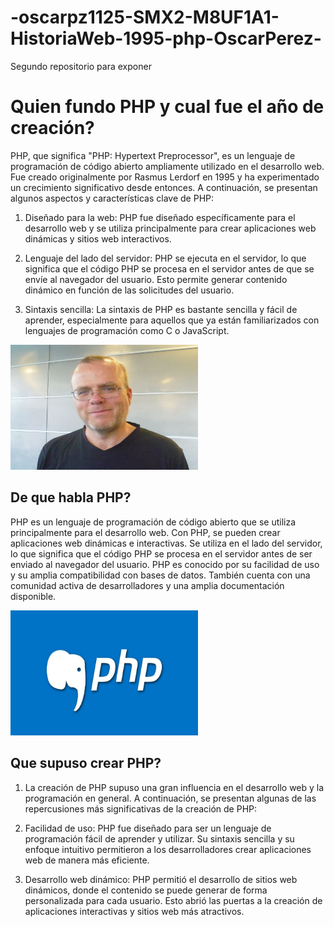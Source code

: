# -oscarpz1125-SMX2-M8UF1A1-HistoriaWeb-1995-php-OscarPerez-
Segundo repositorio para exponer


# **Quien fundo PHP y cual fue el año de creación?**


PHP, que significa "PHP: Hypertext Preprocessor", es un lenguaje de programación de código abierto ampliamente utilizado en el desarrollo web. Fue creado originalmente por Rasmus Lerdorf en 1995 y ha experimentado un crecimiento significativo desde entonces. A continuación, se presentan algunos aspectos y características clave de PHP:

1. Diseñado para la web: PHP fue diseñado específicamente para el desarrollo web y se utiliza principalmente para crear aplicaciones web dinámicas y sitios web interactivos.

2. Lenguaje del lado del servidor: PHP se ejecuta en el servidor, lo que significa que el código PHP se procesa en el servidor antes de que se envíe al navegador del usuario. Esto permite generar contenido dinámico en función de las solicitudes del usuario.

3. Sintaxis sencilla: La sintaxis de PHP es bastante sencilla y fácil de aprender, especialmente para aquellos que ya están familiarizados con lenguajes de programación como C o JavaScript.


<img src="https://github.com/oscarpz1125/-oscarpz1125-SMX2-M8UF1A1-HistoriaWeb-1995-php-OscarPerez-/blob/main/lerdorf.jpg" alt="Logo" width="300" height="200" />



## **De que habla PHP?**


PHP es un lenguaje de programación de código abierto que se utiliza principalmente para el desarrollo web. Con PHP, se pueden crear aplicaciones web dinámicas e interactivas. Se utiliza en el lado del servidor, lo que significa que el código PHP se procesa en el servidor antes de ser enviado al navegador del usuario. PHP es conocido por su facilidad de uso y su amplia compatibilidad con bases de datos. También cuenta con una comunidad activa de desarrolladores y una amplia documentación disponible.


<img src="https://github.com/oscarpz1125/-oscarpz1125-SMX2-M8UF1A1-HistoriaWeb-1995-php-OscarPerez-/blob/main/o-que-e-php-845x480.jpg" alt="Logo" width="300" height="200" />


## **Que supuso crear PHP?**


1. La creación de PHP supuso una gran influencia en el desarrollo web y la programación en general. A continuación, se presentan algunas de las repercusiones más significativas de la creación de PHP:

2. Facilidad de uso: PHP fue diseñado para ser un lenguaje de programación fácil de aprender y utilizar. Su sintaxis sencilla y su enfoque intuitivo permitieron a los desarrolladores crear aplicaciones web de manera más eficiente.

3. Desarrollo web dinámico: PHP permitió el desarrollo de sitios web dinámicos, donde el contenido se puede generar de forma personalizada para cada usuario. Esto abrió las puertas a la creación de aplicaciones interactivas y sitios web más atractivos.

